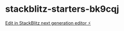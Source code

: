 # stackblitz-starters-bk9cqj

[Edit in StackBlitz next generation editor ⚡️](https://stackblitz.com/~/github.com/Limitlessed/stackblitz-starters-bk9cqj)